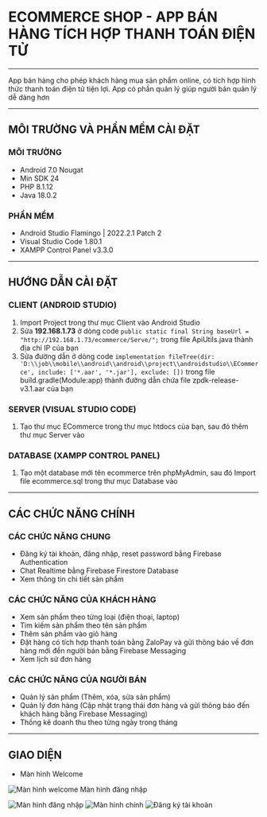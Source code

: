# ECOMMERCE SHOP - APP BÁN HÀNG TÍCH HỢP THANH TOÁN ĐIỆN TỬ
***
App bán hàng cho phép khách hàng mua sản phẩm online, có tích hợp hình thức thanh toán điện tử tiện lợi. App có phần quản lý giúp người bán quản lý dễ dàng hơn
***
## MÔI TRƯỜNG VÀ PHẦN MỀM CÀI ĐẶT
### MÔI TRƯỜNG
- Android 7.0 Nougat
- Min SDK 24
- PHP 8.1.12
- Java 18.0.2
### PHẦN MỀM
- Android Studio Flamingo | 2022.2.1 Patch 2
- Visual Studio Code 1.80.1
- XAMPP Control Panel v3.3.0
***
## HƯỚNG DẪN CÀI ĐẶT
### CLIENT (ANDROID STUDIO)
1) Import Project trong thư mục Client vào Android Studio
2) Sửa **192.168.1.73** ở dòng code ```public static final String baseUrl = "http://192.168.1.73/ecommerce/Serve/";``` trong file ApiUtils.java thành địa chỉ IP của bạn
3) Sửa đường dẫn ở dòng code ```implementation fileTree(dir: 'D:\\job\\mobile\\android\\android\\project\\androidstudio\\ECommerce', include: ['*.aar', '*.jar'], exclude: [])``` trong file build.gradle(Module:app) thành đường dẫn chứa file zpdk-release-v3.1.aar của bạn
### SERVER (VISUAL STUDIO CODE)
1) Tạo thư mục ECommerce trong thư mục htdocs của bạn, sau đó thêm thư mục Server vào 
### DATABASE (XAMPP CONTROL PANEL)
1) Tạo một database mới tên ecommerce trên phpMyAdmin, sau đó Import file ecommerce.sql trong thư mục Database vào
***
## CÁC CHỨC NĂNG CHÍNH
### CÁC CHỨC NĂNG CHUNG
* Đăng ký tài khoản, đăng nhập, reset password bằng Firebase Authentication
* Chat Realtime bằng Firebase Firestore Database
* Xem thông tin chi tiết sản phẩm
### CÁC CHỨC NĂNG CỦA KHÁCH HÀNG
* Xem sản phẩm theo từng loại (điện thoại, laptop)
* Tìm kiếm sản phẩm theo tên sản phẩm
* Thêm sản phẩm vào giỏ hàng
* Đặt hàng có tích hợp thanh toán bằng ZaloPay và gửi thông báo về đơn hàng mới đến người bán bằng Firebase Messaging
* Xem lịch sử đơn hàng
### CÁC CHỨC NĂNG CỦA NGƯỜI BÁN
* Quản lý sản phẩm (Thêm, xóa, sửa sản phẩm)
* Quản lý đơn hàng (Cập nhật trạng thái đơn hàng và gửi thông báo đến khách hàng bằng Firebase Messaging)
* Thống kê doanh thu theo từng ngày trong tháng
***
## GIAO DIỆN
* Màn hình Welcome

![Màn hình welcome](https://github.com/HoangLinhSama/ECommerceShop/blob/master/Image/welcome.png) 
Màn hình đăng nhập

![Màn hình đăng nhập](https://github.com/HoangLinhSama/ECommerceShop/blob/master/Image/dang_nhap.png) 
![Màn hình chính](https://github.com/HoangLinhSama/ECommerceShop/blob/master/Image/man_hinh_chinh_user.png) 
![Đăng ký tài khoản](https://github.com/HoangLinhSama/ECommerceShop/blob/master/Image/dang_ky.png)



